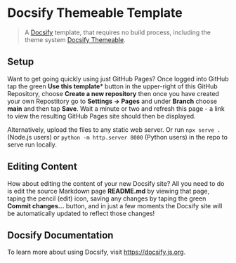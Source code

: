 # Docsify Themeable Template

> A [Docsify](https://github.com/docsifyjs/docsify/) template, that requires no build process, including the theme system [Docsify Themeable](https://github.com/jhildenbiddle/docsify-themeable).

## Setup

Want to get going quickly using just GitHub Pages? Once logged into GitHub tap the green **Use this template*** button in the upper-right of this GitHub Repository, choose **Create a new repository** then once you have created your own Repostitory go to **Settings -> Pages** and under **Branch** choose **main** and then tap **Save**. Wait a minute or two and refresh this page - a link to view the resulting GitHub Pages site should then be displayed.

Alternatively, upload the files to any static web server. Or run `npx serve .` (Node.js users) or `python -m http.server 8000` (Python users) in the repo to serve run locally.

## Editing Content

How about editing the content of your new Docsify site? All you need to do is edit the source Markdown page **README.md** by viewing that page, taping the pencil (edit) icon, saving any changes by taping the green **Commit changes...** button, and in just a few moments the Docsify site will be automatically updated to reflect those changes!

## Docsify Documentation

To learn more about using Docsify, visit https://docsify.js.org.